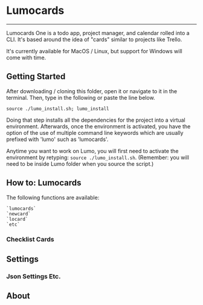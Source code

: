 # Lumocards

---
Lumocards One is a todo app, project manager, and calendar rolled into a CLI. 
It's based around the idea of "cards" similar to projects like Trello.

It's currently available for MacOS / Linux, but support for Windows will come with time. 
## Getting Started

After downloading / cloning this folder, open it or navigate to it in the terminal. Then, type in the following or paste the line below.

`source ./lumo_install.sh; lumo_install`

Doing that step installs all the dependencies for the project into a virtual environment. 
Afterwards, once the environment is activated, you have the option of the use of multiple command line keywords which are usually
prefixed with 'lumo' such as 'lumocards'.

Anytime you want to work on Lumo, you will first need to activate the environment by retyping: `source ./lumo_install.sh`.
(Remember: you will need to be inside Lumo folder when you source the script.) 


## How to: Lumocards

The following functions are available: 

	`lumocards`
	`newcard`
	`locard`
    `etc`

### Checklist Cards

## Settings
### Json Settings Etc.

## About
